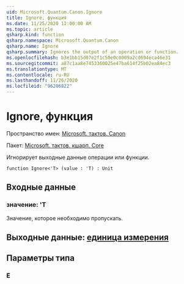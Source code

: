 ```yaml
---
uid: Microsoft.Quantum.Canon.Ignore
title: Ignore, функция
ms.date: 11/25/2020 12:00:00 AM
ms.topic: article
qsharp.kind: function
qsharp.namespace: Microsoft.Quantum.Canon
qsharp.name: Ignore
qsharp.summary: Ignores the output of an operation or function.
ms.openlocfilehash: b3e1bb15d07e2f1c50e0c0009a2cd694eca46e31
ms.sourcegitcommit: a87c1aa8e7453360025e47ba614f25b02ea84ec3
ms.translationtype: MT
ms.contentlocale: ru-RU
ms.lasthandoff: 11/26/2020
ms.locfileid: "96206822"
---
```

# <a name="ignore-function"></a>Ignore, функция

Пространство имен: [Microsoft. тактов. Canon](xref:Microsoft.Quantum.Canon)

Пакет: [Microsoft. тактов. кшарп. Core](https://nuget.org/packages/Microsoft.Quantum.QSharp.Core)


Игнорирует выходные данные операции или функции.

```qsharp
function Ignore<'T> (value : 'T) : Unit
```


## <a name="input"></a>Входные данные

### <a name="value--t"></a>значение: 'T

Значение, которое необходимо пропускать.



## <a name="output--unit"></a>Выходные данные: [единица измерения](xref:microsoft.quantum.lang-ref.unit)



## <a name="type-parameters"></a>Параметры типа

### <a name="t"></a>Е

